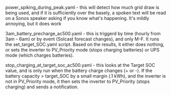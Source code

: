 power_spiking_during_peak.yaml - this will detect how much grid draw is being used, and if it is sufficiently over the basely, a spoken text will be read on a Sonos speaker asking if you know what's happening. It's mildly annoying, but it does work

3am_battery_precharge_ac500.yaml - this is triggerd by time (hourly from 3am - 6am) or by event (Solcast forecast changes), and only M-F. It runs the set_target_SOC.yaml script. Based on the results, it either does nothing, or sets the inverter to PV_Priority mode (stops charging batteries) or UPS mode (which charges batteries).

stop_charging_at_target_soc_ac500.yaml - this looks at the Target SOC value, and is only run when the battery charge changes (+ or -). If the battery capacity > target_SOC by a small margin (.1 kWh), and the inverter is not in PV_Priority mode, it then sets the inverter to PV_Priority (stops charging) and sends a notification.